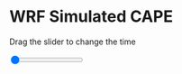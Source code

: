 <h1>WRF Simulated CAPE</h1>
<p>Drag the slider to change the time</p>

<div class="slidecontainer">
<input oninput='setImage(this)' class="slider" type="range" min="0" max="31" value="0" step="1" />
<img id='img'/>
</div>

<script>
var img = document.getElementById('img');
var img_array = ['/assets/images/wrf/cp_wrfout_d01_2020-06-02_12:00:00.png',
'/assets/images/wrf/cp_wrfout_d01_2020-06-02_13:00:00.png',
'/assets/images/wrf/cp_wrfout_d01_2020-06-02_14:00:00.png',
'/assets/images/wrf/cp_wrfout_d01_2020-06-02_15:00:00.png',
'/assets/images/wrf/cp_wrfout_d01_2020-06-02_16:00:00.png',
'/assets/images/wrf/cp_wrfout_d01_2020-06-02_17:00:00.png',
'/assets/images/wrf/cp_wrfout_d01_2020-06-02_18:00:00.png',
'/assets/images/wrf/cp_wrfout_d01_2020-06-02_19:00:00.png',
'/assets/images/wrf/cp_wrfout_d01_2020-06-02_20:00:00.png',
'/assets/images/wrf/cp_wrfout_d01_2020-06-02_21:00:00.png',
'/assets/images/wrf/cp_wrfout_d01_2020-06-02_22:00:00.png',
'/assets/images/wrf/cp_wrfout_d01_2020-06-02_23:00:00.png',
'/assets/images/wrf/cp_wrfout_d01_2020-06-03_00:00:00.png',
'/assets/images/wrf/cp_wrfout_d01_2020-06-03_01:00:00.png',
'/assets/images/wrf/cp_wrfout_d01_2020-06-03_02:00:00.png',
'/assets/images/wrf/cp_wrfout_d01_2020-06-03_03:00:00.png',
'/assets/images/wrf/cp_wrfout_d01_2020-06-03_04:00:00.png',
'/assets/images/wrf/cp_wrfout_d01_2020-06-03_05:00:00.png',
'/assets/images/wrf/cp_wrfout_d01_2020-06-03_06:00:00.png',
'/assets/images/wrf/cp_wrfout_d01_2020-06-03_07:00:00.png',
'/assets/images/wrf/cp_wrfout_d01_2020-06-03_08:00:00.png',
'/assets/images/wrf/cp_wrfout_d01_2020-06-03_09:00:00.png',
'/assets/images/wrf/cp_wrfout_d01_2020-06-03_10:00:00.png',
'/assets/images/wrf/cp_wrfout_d01_2020-06-03_11:00:00.png',
'/assets/images/wrf/cp_wrfout_d01_2020-06-03_12:00:00.png',
'/assets/images/wrf/cp_wrfout_d01_2020-06-03_13:00:00.png',
'/assets/images/wrf/cp_wrfout_d01_2020-06-03_14:00:00.png',
'/assets/images/wrf/cp_wrfout_d01_2020-06-03_15:00:00.png',
'/assets/images/wrf/cp_wrfout_d01_2020-06-03_16:00:00.png',
'/assets/images/wrf/cp_wrfout_d01_2020-06-03_17:00:00.png',
'/assets/images/wrf/cp_wrfout_d01_2020-06-03_18:00:00.png',];
function setImage(obj)
{
        var value = obj.value;
        img.src = img_array[value];

}
</script>
